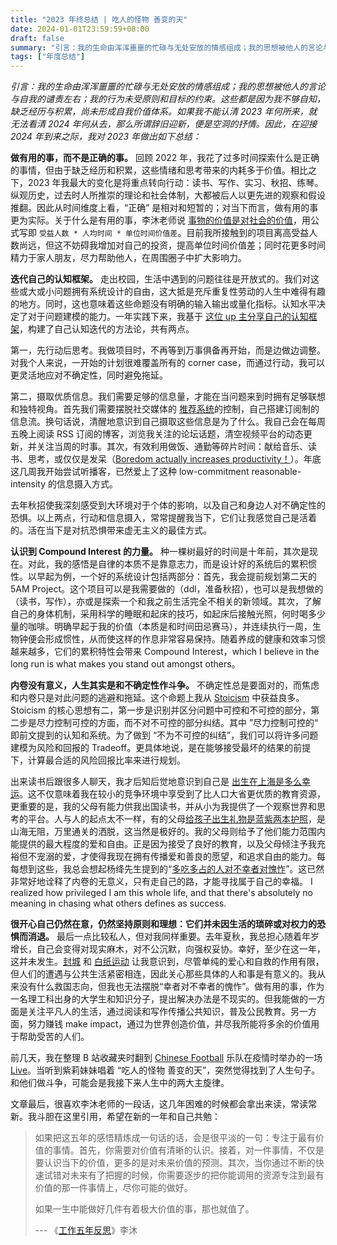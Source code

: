 ```yaml
---
title: "2023 年终总结 | 吃人的怪物 善变的天"
date: 2024-01-01T23:59:59+08:00
draft: false
summary: "引言：我的生命由浑浑噩噩的忙碌与无处安放的情感组成；我的思想被他人的言论与自我的谴责左右；我的行为未受原则和目标的约束。这些都是因为我不够自知，缺乏经历与积累，尚未形成自我价值体系。如果我不能认清 2023 年何所来，就无法看清 2024 年何从去，那么所谓辞旧迎新，便是空洞的抒情。因此，在迎接 2024 年到来之际，我对 2023 年做出如下总结: 1. 做有用的事，而不是正确的事。 2. 迭代自己的认知框架。3. 认识到 Compound Interest 的力量。4. 内卷没有意义，人生其实是和不确定性作斗争。5. 很开心自己仍然在意，仍然坚持原则和理想：它们并未因生活的琐碎或对权力的恐惧而消退。"
tags: ["年度总结"]
---
```


*引言：我的生命由浑浑噩噩的忙碌与无处安放的情感组成；我的思想被他人的言论与自我的谴责左右；我的行为未受原则和目标的约束。这些都是因为我不够自知，缺乏经历与积累，尚未形成自我价值体系。如果我不能认清 2023 年何所来，就无法看清 2024 年何从去，那么所谓辞旧迎新，便是空洞的抒情。因此，在迎接 2024 年到来之际，我对 2023 年做出如下总结：*

**做有用的事，而不是正确的事。** 回顾 2022 年，我花了过多时间探索什么是正确的事情，但由于缺乏经历和积累，这些情绪和思考带来的内耗多于价值。相比之下，2023 年我最大的变化是将重点转向行动：读书、写作、实习、秋招、练琴。纵观历史，过去时人所推崇的理论和社会体制，大都被后人以更先进的观察和假设推翻。因此从时间维度上看，“正确” 是相对和短暂的；对当下而言，做有用的事更为实际。关于什么是有用的事，李沐老师说 [事物的价值是对社会的价值](https://www.bilibili.com/read/cv11414235/#:~:text=事情的价值是对社会的价值)，用公式写即 `受益人数 * 人均时间 * 单位时间价值差`。目前我所接触到的项目离高受益人数尚远，但这不妨碍我增加对自己的投资，提高单位时间价值差；同时花更多时间精力于家人朋友，尽力帮助他人，在周围圈子中扩大影响力。

**迭代自己的认知框架。** 走出校园，生活中遇到的问题往往是开放式的。我们对这些或大或小问题拥有系统设计的自由，这大抵是充斥重复性劳动的人生中难得有趣的地方。同时，这也意味着这些命题没有明确的输入输出或量化指标。认知水平决定了对于问题建模的能力。一年实践下来，我基于 [这位 up 主分享自己的认知框架](https://www.bilibili.com/video/BV1FV411y7vN/)，构建了自己认知迭代的方法论，共有两点。

第一，先行动后思考。我做项目时，不再等到万事俱备再开始，而是边做边调整。对我个人来说，一开始的计划很难覆盖所有的 corner case，而通过行动，我可以更灵活地应对不确定性，同时避免拖延。

第二，摄取优质信息。我们需要足够的信息量，才能在当问题来到时拥有足够联想和独特视角。首先我们需要摆脱社交媒体的 [推荐系统](https://en.wikipedia.org/wiki/Recommender_system)的控制，自己搭建订阅制的信息流。换句话说，清醒地意识到自己摄取这些信息是为了什么。我自己会在每周五晚上阅读 RSS 订阅的博客，浏览我关注的论坛话题，清空视频平台的动态更新，并关注当周的时事。其次，有效利用做饭、通勤等碎片时间：献给音乐、读书、思考，或仅仅是发呆（[Boredom actually increases productivity！](https://journals.aom.org/doi/abs/10.5465/amd.2017.0033)）。年底这几周我开始尝试听播客，已然爱上了这种 low-commitment reasonable-intensity 的信息摄入方式。

去年秋招使我深刻感受到大环境对于个体的影响，以及自己和身边人对不确定性的恐惧。以上两点，行动和信息摄入，常常提醒我当下，它们让我感觉自己是活着的。活在当下是对抗恐惧带来虚无主义的最佳方式。

<!-- **做优化时，目标函数在准确的条件下，尽量定得远一些，但不用太远。** 我观察到，身边同学常见的 Pitfall 是在做优化时受到自己的学历和能力所限制。比如，有些最终目标工业界的交密同学因为自己优秀的双本科，会随波逐流地把申请”名校“研究生作为目标，却没有意识到大多美研项目本质上是学校的盈利工具，而真正有价值的是毕业后的 OPT。实际上，名校背景和陆本学生自带的吃苦能力应该帮助我们前进，而不是让提高我们的心气，让我们陷入内卷和对排名的执念，反而限制了我们的发展。我们可以主动 reach out 校友，或是将能吃苦转化为长时间专注和多线程工作的能力。

外面的世界在不断变化，若我们在年初定好目标后就闭门造车，那想必不是最佳选择。我的做法是每周花些时间思考大问题：我想成为怎样的人？什么是对我来说有价值的事？我是否已经把所有可用资源集中在最有价值的事情上？效率的本质在于将时间投入到真正重要的事情上，而不仅仅是提高单位时间的产出。阶段性地微调方向，尽力看得远一些 --- 也不必太远，因为我们预测不到十年后的世界会是什么样子 --- 为三年后的自己做规划是最合适的。以自己为例，我的三年优化目标是在 OPT 期间交上 I140，而不应当是追求公司的名气或毕业后拿到 200k 的包裹。 -->

**认识到 Compound Interest 的力量。** 种一棵树最好的时间是十年前，其次是现在。对此，我的感悟是自律的本质不是靠意志力，而是设计好的系统后的累积惯性。以早起为例，一个好的系统设计包括两部分：首先，我会提前规划第二天的 5AM Project。这个项目可以是我需要做的（ddl，准备秋招），也可以是我想做的（读书，写作），亦或是探索一个和我之前生活完全不相关的新领域。其次，了解自己的身体机制，采用科学的睡眠和起床的技巧，如起床后接触光照，何时喝多少量的咖啡。明确早起于我的价值（本质是和时间田忌赛马），并连续执行一周，生物钟便会形成惯性，从而使这样的作息非常容易保持。随着养成的健康和效率习惯越来越多，它们的累积特性会带来 Compound Interest，which I believe in the long run is what makes you stand out amongst others。

**内卷没有意义，人生其实是和不确定性作斗争。** 不确定性总是要面对的，而焦虑和内卷只是对此问题的逃避和拖延。这个命题上我从 [Stoicism](https://en.wikipedia.org/wiki/Stoicism#:~:text=Stoicism%20is%20a%20school%20of,%3A%20a%20well%2Dlived%20life.) 中获益良多。Stoicism 的核心思想有二，第一步是识别并区分问题中可控和不可控的部分，第二步是尽力控制可控的方面，而不对不可控的部分纠结。其中 ”尽力控制可控的“ 即前文提到的认知和系统。为了做到 “不为不可控的纠结”，我们可以将许多问题建模为风险和回报的 Tradeoff。更具体地说，是在能够接受最坏的结果的前提下，计算最合适的风险回报比率来进行规划。

出来读书后跟很多人聊天，我才后知后觉地意识到自己是 [出生在上海是多么幸运](https://www.zhihu.com/question/352745667/answer/982316862)。这不仅意味着我在较小的竞争环境中享受到了比人口大省更优质的教育资源，更重要的是，我的父母有能力供我出国读书，并从小为我提供了一个观察世界和思考的平台。人与人的起点太不一样，有的父母[给孩子出生礼物是蓝紫两本护照](https://www.zhihu.com/question/594189641/answer/3156211793)，是山海无阻，万里通关的洒脱，这当然是极好的。我的父母则给予了他们能力范围内能提供的最大程度的爱和自由。正是因为接受了良好的教育，以及父母倾注予我充裕但不宠溺的爱，才使得我现在拥有传播爱和善良的愿望，和追求自由的能力。每每想到这些，我总会想起杨绛先生提到的“[多吃多占的人对不幸者对愧怍](https://www.zhihu.com/question/29294958/answer/87936555)”。这已然非常好地诠释了内卷的无意义，只有走自己的路，才能寻找属于自己的幸福。 I realized how privileged I am this whole life, and that there's absolutely no meaning in chasing what others defines as success.

**很开心自己仍然在意，仍然坚持原则和理想：它们并未因生活的琐碎或对权力的恐惧而消退。** 最后一点比较私人，但对我同样重要。去年夏秋，我总担心随着年岁增长，自己会变得对现实麻木，对不公沉默，向强权妥协。幸好，至少在这一年，这并未发生。[封城](https://www.youtube.com/watch?v=38_thLXNHY8) 和 [白纸运动](https://zh.wikipedia.org/zh-hans/白紙運動) 让我意识到，尽管单纯的爱心和自救的作用有限，但人们的遭遇与公共生活紧密相连，因此关心那些具体的人和事是有意义的。我从来没有什么救国志向，但我也无法摆脱“幸者对不幸者的愧怍”。做有用的事，作为一名理工科出身的大学生和知识分子，提出解决办法是不现实的。但我能做的一方面是关注平凡人的生活，通过阅读和写作传播公共知识，普及公民教育。另一方面，努力赚钱 make impact，通过为世界创造价值，并尽我所能将多余的价值用于帮助受苦的人们。

前几天，我在整理 B 站收藏夹时翻到 [Chinese Football](https://chinesefootball.bandcamp.com) 乐队在疫情时举办的一场 [Live](https://www.bilibili.com/video/BV197411x7nW)。当听到紫莉妹妹唱着 “吃人的怪物 善变的天”，突然觉得找到了人生句子。和他们做斗争，可能会是我接下来人生中的两大主旋律。

文章最后，很喜欢李沐老师的一段话，这几年困难的时候都会拿出来读，常读常新。我斗胆在这里引用，希望在新的一年和自己共勉：

> 如果把这五年的感悟精炼成一句话的话，会是很平淡的一句：专注于最有价值的事情。首先，你需要对价值有清晰的认识。接着，对一件事情，不仅是要认识当下的价值，更多的是对未来价值的预测。其次，当你通过不断的快速试错对未来有了把握的时候，你需要逐步的把你能调用的资源专注到最有价值的那一件事情上，尽你可能的做好。
>
> 如果一生中能做好几件有着极大价值的事，那也就值了。
>
> --- 《[工作五年反思](https://www.bilibili.com/read/cv11414235/)》李沐
